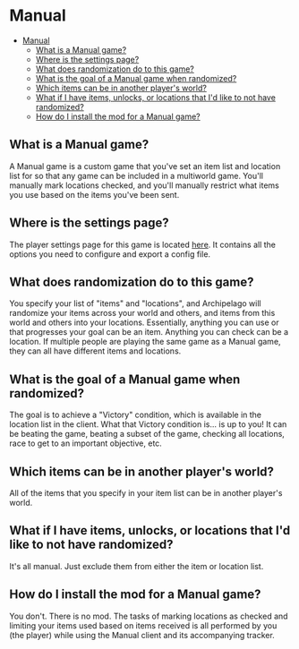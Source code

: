 # Manual

- [Manual](#manual)
  - [What is a Manual game?](#what-is-a-manual-game)
  - [Where is the settings page?](#where-is-the-settings-page)
  - [What does randomization do to this game?](#what-does-randomization-do-to-this-game)
  - [What is the goal of a Manual game when randomized?](#what-is-the-goal-of-a-manual-game-when-randomized)
  - [Which items can be in another player's world?](#which-items-can-be-in-another-players-world)
  - [What if I have items, unlocks, or locations that I'd like to not have randomized?](#what-if-i-have-items-unlocks-or-locations-that-id-like-to-not-have-randomized)
  - [How do I install the mod for a Manual game?](#how-do-i-install-the-mod-for-a-manual-game)

## What is a Manual game?

A Manual game is a custom game that you've set an item list and location list for so that any game can be included in a multiworld game. You'll manually mark locations checked, and you'll manually restrict what items you use based on the items you've been sent.

## Where is the settings page?

The player settings page for this game is located [here](../player-settings). It contains all the options you need to configure and export a config file.

## What does randomization do to this game?

You specify your list of "items" and "locations", and Archipelago will randomize your items across your world and others, and items from this world and others into your locations. Essentially, anything you can use or that progresses your goal can be an item. Anything you can check can be a location. If multiple people are playing the same game as a Manual game, they can all have different items and locations.

## What is the goal of a Manual game when randomized?

The goal is to achieve a "Victory" condition, which is available in the location list in the client. What that Victory condition is... is up to you! It can be beating the game, beating a subset of the game, checking all locations, race to get to an important objective, etc.

## Which items can be in another player's world?

All of the items that you specify in your item list can be in another player's world.

## What if I have items, unlocks, or locations that I'd like to not have randomized?

It's all manual. Just exclude them from either the item or location list.

## How do I install the mod for a Manual game?

You don't. There is no mod. The tasks of marking locations as checked and limiting your items used based on items received is all performed by you (the player) while using the Manual client and its accompanying tracker.
